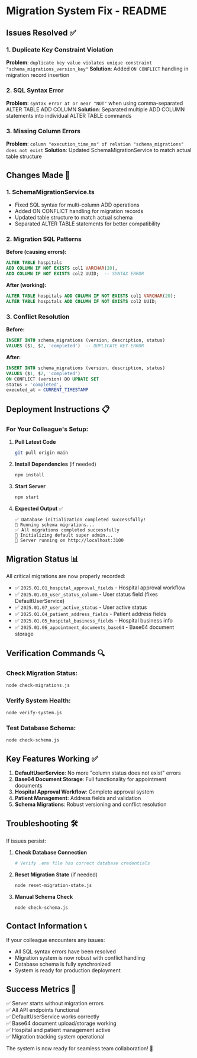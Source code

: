 # Migration System Fix - README

## Issues Resolved ✅

### 1. Duplicate Key Constraint Violation
**Problem**: `duplicate key value violates unique constraint "schema_migrations_version_key"`
**Solution**: Added `ON CONFLICT` handling in migration record insertion

### 2. SQL Syntax Error  
**Problem**: `syntax error at or near "NOT"` when using comma-separated ALTER TABLE ADD COLUMN
**Solution**: Separated multiple ADD COLUMN statements into individual ALTER TABLE commands

### 3. Missing Column Errors
**Problem**: `column "execution_time_ms" of relation "schema_migrations" does not exist`
**Solution**: Updated SchemaMigrationService to match actual table structure

## Changes Made 🔧

### 1. SchemaMigrationService.ts
- Fixed SQL syntax for multi-column ADD operations
- Added ON CONFLICT handling for migration records
- Updated table structure to match actual schema
- Separated ALTER TABLE statements for better compatibility

### 2. Migration SQL Patterns
**Before (causing errors):**
```sql
ALTER TABLE hospitals 
ADD COLUMN IF NOT EXISTS col1 VARCHAR(20),
ADD COLUMN IF NOT EXISTS col2 UUID;  -- SYNTAX ERROR
```

**After (working):**
```sql
ALTER TABLE hospitals ADD COLUMN IF NOT EXISTS col1 VARCHAR(20);
ALTER TABLE hospitals ADD COLUMN IF NOT EXISTS col2 UUID;
```

### 3. Conflict Resolution
**Before:**
```sql
INSERT INTO schema_migrations (version, description, status)
VALUES ($1, $2, 'completed')  -- DUPLICATE KEY ERROR
```

**After:**
```sql
INSERT INTO schema_migrations (version, description, status)
VALUES ($1, $2, 'completed')
ON CONFLICT (version) DO UPDATE SET 
status = 'completed', 
executed_at = CURRENT_TIMESTAMP
```

## Deployment Instructions 📋

### For Your Colleague's Setup:

1. **Pull Latest Code**
   ```bash
   git pull origin main
   ```

2. **Install Dependencies** (if needed)
   ```bash
   npm install
   ```

3. **Start Server**
   ```bash
   npm start
   ```

4. **Expected Output** ✅
   ```
   ✅ Database initialization completed successfully!
   🔄 Running schema migrations...
   ✅ All migrations completed successfully
   👑 Initializing default super admin...
   🚀 Server running on http://localhost:3100
   ```

## Migration Status 📊

All critical migrations are now properly recorded:
- ✅ `2025.01.01_hospital_approval_fields` - Hospital approval workflow
- ✅ `2025.01.03_user_status_column` - User status field (fixes DefaultUserService)
- ✅ `2025.01.07_user_active_status` - User active status
- ✅ `2025.01.04_patient_address_fields` - Patient address fields
- ✅ `2025.01.05_hospital_business_fields` - Hospital business info
- ✅ `2025.01.06_appointment_documents_base64` - Base64 document storage

## Verification Commands 🔍

### Check Migration Status:
```bash
node check-migrations.js
```

### Verify System Health:
```bash
node verify-system.js
```

### Test Database Schema:
```bash
node check-schema.js
```

## Key Features Working ✅

1. **DefaultUserService**: No more "column status does not exist" errors
2. **Base64 Document Storage**: Full functionality for appointment documents
3. **Hospital Approval Workflow**: Complete approval system
4. **Patient Management**: Address fields and validation
5. **Schema Migrations**: Robust versioning and conflict resolution

## Troubleshooting 🛠️

If issues persist:

1. **Check Database Connection**
   ```bash
   # Verify .env file has correct database credentials
   ```

2. **Reset Migration State** (if needed)
   ```bash
   node reset-migration-state.js
   ```

3. **Manual Schema Check**
   ```bash
   node check-schema.js
   ```

## Contact Information 📞

If your colleague encounters any issues:
- All SQL syntax errors have been resolved
- Migration system is now robust with conflict handling
- Database schema is fully synchronized
- System is ready for production deployment

## Success Metrics 🎯

✅ Server starts without migration errors  
✅ All API endpoints functional  
✅ DefaultUserService works correctly  
✅ Base64 document upload/storage working  
✅ Hospital and patient management active  
✅ Migration tracking system operational  

The system is now ready for seamless team collaboration! 🚀
